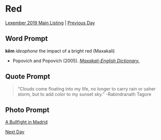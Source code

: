 # Red
[Lexember 2019 Main Listing](toc_lex19.md) | [Previous Day](13)

## Word Prompt

**kẽm** _ideophone_ the impact of a bright red (Maxakalí)

+ Popovich and Popovich (2005). [_Maxakalí-English Dictionary._](https://www.sil.org/system/files/reapdata/14/55/09/145509957847017110684483630170626218516/MXDicEN.pdf)

## Quote Prompt

> “Clouds come floating into my life, no longer to carry rain or usher storm, but to add color to my sunset sky.” -Rabindranath Tagore

## Photo Prompt

[A Bullfight in Madrid](https://commons.wikimedia.org/wiki/File:Madrid_Bullfight.JPG)

[Next Day](../w3/15)